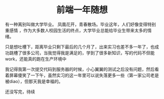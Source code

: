 <h1 align="center">前端一年随想</h1>
有一种离别叫做大学毕业。 凤凰花开，青春散场。毕业这年，人们好像变得特别重感情 ，作为大多数人校园生活的终点，大学毕业总能给毕业生带来太多的情绪。

只是想吐槽下，距离毕业只剩下最后的几个月了，出来实习也差不多一年了，也成功跳槽了很多公司，当我觉得我是满足的，学到了很多新知识，写的代码不但能work，还能真的跑在生产环境中

我记得我第一次提交代码到服务器的时候，小心翼翼的测试之后没有问题，然后看着屏幕傻笑了一下午，虽然实习的这一年里可以说失落更多一些（第一家公司老是被diao），但那天我是幸福的。

还没写完，待续